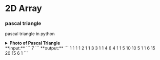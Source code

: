 # 2D Array
### pascal triangle
pascal triangle in python
<details>
  <summary><b>Photo of Pascal Triangle</b></summary>
  
  ![image](https://user-images.githubusercontent.com/83751182/129443548-3dfa4769-10dc-493b-af3c-40da1f83a39d.png)

  
  
  [Pascal Triangle (wikipedia.org)](https://en.wikipedia.org/wiki/Pascal%27s_triangle)
  
</details>
**input:**
```
7
```
**output:**
```
1 
1       1 
1       2       1         
1       3       3       1 
1       4       6       4       1
1       5       10      10      5       1
1       6       15      20      15      6       1
```
